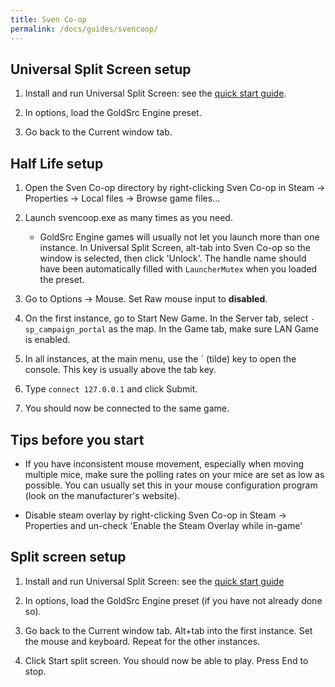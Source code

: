```yaml
---
title: Sven Co-op
permalink: /docs/guides/svencoop/
---
```


## Universal Split Screen setup
1. Install and run Universal Split Screen: see the [quick start guide](https://universalsplitscreen.github.io/docs/quickstart/).

1. In options, load the GoldSrc Engine preset.

1. Go back to the Current window tab.

## Half Life setup
1. Open the Sven Co-op directory by right-clicking Sven Co-op in Steam -> Properties -> Local files -> Browse game files...

1. Launch svencoop.exe as many times as you need.
     * GoldSrc Engine games will usually not let you launch more than one instance. In Universal Split Screen, alt-tab into Sven Co-op so the window is selected, then click 'Unlock'. The handle name should have been automatically filled with `LauncherMutex` when you loaded the preset.

1. Go to Options -> Mouse. Set Raw mouse input to **disabled**.

1. On the first instance, go to Start New Game. In the Server tab, select `-sp_campaign_portal` as the map. In the Game tab, make sure LAN Game is enabled.

1. In all instances, at the main menu, use the ` (tilde) key to open the console. This key is usually above the tab key.

1. Type `connect 127.0.0.1` and click Submit.

1. You should now be connected to the same game.

## Tips before you start
* If you have inconsistent mouse movement, especially when moving multiple mice, make sure the polling rates on your mice are set as low as possible. You can usually set this in your mouse configuration program (look on the manufacturer's website).

* Disable steam overlay by right-clicking Sven Co-op in Steam -> Properties and un-check 'Enable the Steam Overlay while in-game'

## Split screen setup
1. Install and run Universal Split Screen: see the [quick start guide](https://universalsplitscreen.github.io/docs/quickstart/)

1. In options, load the GoldSrc Engine preset (if you have not already done so).

1. Go back to the Current window tab. Alt+tab into the first instance. Set the mouse and keyboard. Repeat for the other instances.

1. Click Start split screen. You should now be able to play. Press End to stop.
